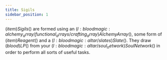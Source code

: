```yaml
---
title: Sigils
sidebar_position: 1
---
```


$(item)Sigils$() are formed using an $(l:bloodmagic:alchemy_array/functional_arrays/crafting_array)Alchemy Array$(), some form of $(item)Reagent$() and a $(l:bloodmagic:altar/slates)Slate$(). They draw $(blood)LP$() from your $(l:bloodmagic:altar/soul_network)Soul Network$() in order to perform all sorts of useful tasks.
